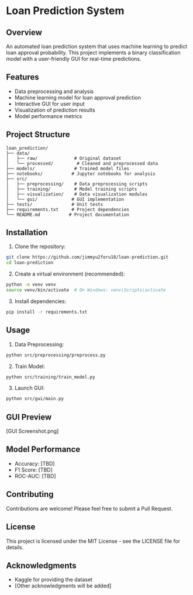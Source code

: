 # Loan Prediction System

## Overview
An automated loan prediction system that uses machine learning to predict loan approval probability. This project implements a binary classification model with a user-friendly GUI for real-time predictions.

## Features
- Data preprocessing and analysis
- Machine learning model for loan approval prediction
- Interactive GUI for user input
- Visualization of prediction results
- Model performance metrics

## Project Structure
```
loan_prediction/
├── data/
│   ├── raw/              # Original dataset
│   └── processed/         # Cleaned and preprocessed data
├── models/               # Trained model files
├── notebooks/           # Jupyter notebooks for analysis
├── src/
│   ├── preprocessing/    # Data preprocessing scripts
│   ├── training/         # Model training scripts
│   ├── visualization/    # Data visualization modules
│   └── gui/             # GUI implementation
├── tests/               # Unit tests
├── requirements.txt     # Project dependencies
└── README.md           # Project documentation
```

## Installation

1. Clone the repository:
```bash
git clone https://github.com/jimmyu2foru18/loan-prediction.git
cd loan-prediction
```

2. Create a virtual environment (recommended):
```bash
python -m venv venv
source venv/bin/activate  # On Windows: venv\Scripts\activate
```

3. Install dependencies:
```bash
pip install -r requirements.txt
```

## Usage

1. Data Preprocessing:
```bash
python src/preprocessing/preprocess.py
```

2. Train Model:
```bash
python src/training/train_model.py
```

3. Launch GUI:
```bash
python src/gui/main.py
```

## GUI Preview
[GUI Screenshot.png]

## Model Performance
- Accuracy: [TBD]
- F1 Score: [TBD]
- ROC-AUC: [TBD]

## Contributing
Contributions are welcome! Please feel free to submit a Pull Request.

## License
This project is licensed under the MIT License - see the LICENSE file for details.

## Acknowledgments
- Kaggle for providing the dataset
- [Other acknowledgments will be added]
